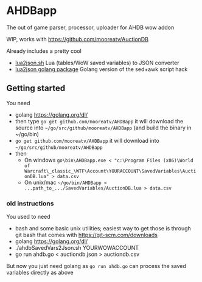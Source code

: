 # AHDBapp
The out of game parser, processor, uploader for AHDB wow addon

WIP, works with https://github.com/mooreatv/AuctionDB

Already includes a pretty cool
- [lua2json.sh](lua2json.sh) Lua (tables/WoW saved variables) to JSON converter
- [lua2json golang package](lua2json/) Golang version of the sed+awk script hack


## Getting started

You need
- golang https://golang.org/dl/
- then type `go get github.com/mooreatv/AHDBapp` it will download the source into `~/go/src/github/mooreatv/AHDBapp` (and build the binary in ~/go/bin)
- `go get github.com/mooreatv/AHDBapp` it will download into `~/go/src/github/mooreatv/AHDBapp` 
- then
  - On windows `go\bin\AHDBapp.exe < "c:\Program Files (x86)\World of Warcraft\_classic_\WTF\Account\YOURACCOUNT\SavedVariables\AuctionDB.lua" > data.csv`
  - On unix/mac `~/go/bin/AHDBapp < ...path_to_.../SavedVariables/AuctionDB.lua > data.csv`

### old instructions
You used to need
- bash and some basic unix utilities; easiest way to get those is through git bash that comes with https://git-scm.com/downloads
- golang https://golang.org/dl/
- ./ahdbSavedVars2Json.sh YOURWOWACCOUNT
- go run ahdb.go < auctiondb.json > auctiondb.csv

But now you just need golang as `go run ahdb.go` can process the saved variables directly as above
